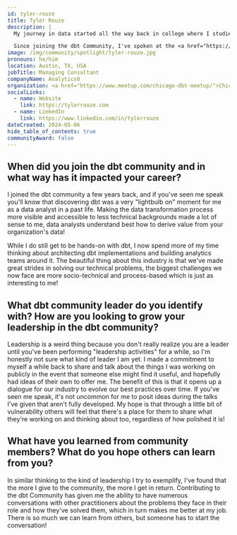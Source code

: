 ```yaml
---
id: tyler-rouze
title: Tyler Rouze
description: |
  My journey in data started all the way back in college where I studied Industrial Engineering. One of the core topics you learn in this program is mathematical optimization, where we often use data files as inputs to model constraints on these kinds of problems! Since then, I've been a data analyst on both small and large teams, and more recently a consultant shepherding our firm's dbt-based projects towards success.

  Since joining the dbt Community, I've spoken at the <a href="https://www.meetup.com/chicago-dbt-meetup/">Chicago dbt Meetup</a>, <a href="https://coalesce.getdbt.com/speakers/tyler-rouze">Coalesce</a> (a milestone for my career!), dbt's Data Leaders Series, and even made open source contributions to `dbt-core`! It has been the joy of my career to be a part of this vibrant community.
image: /img/community/spotlight/tyler-rouze.jpg
pronouns: he/him
location: Austin, TX, USA
jobTitle: Managing Consultant
companyName: Analytics8
organization: <a href="https://www.meetup.com/chicago-dbt-meetup/">Chicago dbt Meetup</a>
socialLinks:
  - name: Website
    link: https://tylerrouze.com
  - name: LinkedIn
    link: https://www.linkedin.com/in/tylerrouze
dateCreated: 2024-05-06
hide_table_of_contents: true
communityAward: false
---
```


## When did you join the dbt community and in what way has it impacted your career?

I joined the dbt community a few years back, and if you've seen me speak you'll know that discovering dbt was a very "lightbulb on" moment for me as a data analyst in a past life. Making the data transformation process more visible and accessible to less technical backgrounds made a lot of sense to me, data analysts understand best how to derive value from your organization's data!

While I do still get to be hands-on with dbt, I now spend more of my time thinking about architecting dbt implementations and building analytics teams around it. The beautiful thing about this industry is that we've made great strides in solving our technical problems, the biggest challenges we now face are more socio-technical and process-based which is just as interesting to me!

## What dbt community leader do you identify with? How are you looking to grow your leadership in the dbt community?

Leadership is a weird thing because you don't really realize you are a leader until you've been performing "leadership activities" for a while, so I'm honestly not sure what kind of leader I am yet. I made a commitment to myself a while back to share and talk about the things I was working on publicly in the event that someone else might find it useful, and hopefully had ideas of their own to offer me. The benefit of this is that it opens up a dialogue for our industry to evolve our best practices over time. If you've seen me speak, it's not uncommon for me to posit ideas during the talks I've given that aren't fully developed. My hope is that through a little bit of vulnerability others will feel that there's a place for them to share what they're working on and thinking about too, regardless of how polished it is!

## What have you learned from community members? What do you hope others can learn from you?

In similar thinking to the kind of leadership I try to exemplify, I've found that the more I give to the community, the more I get in return. Contributing to the dbt Community has given me the ability to have numerous conversations with other practitioners about the problems they face in their role and how they've solved them, which in turn makes me better at my job. There is so much we can learn from others, but someone has to start the conversation!
